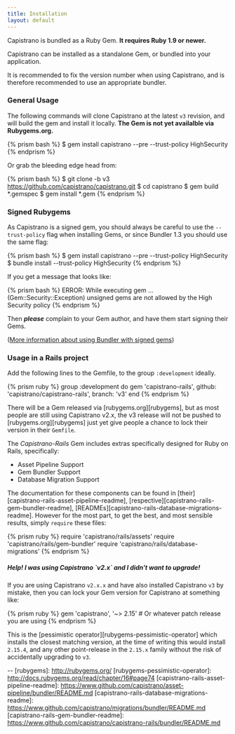 ```yaml
---
title: Installation
layout: default
---
```


Capistrano is bundled as a Ruby Gem. **It requires Ruby 1.9 or newer.**

Capistrano can be installed as a standalone Gem, or bundled into your
application.

<div class="alert">
It is recommended to fix the version number when using Capistrano, and is
therefore recommended to use an appropriate bundler.
</div>

### General Usage

The following commands will clone Capistrano at the latest `v3` revision, and
will build the gem and install it locally. **The Gem is not yet availalble via
Rubygems.org.**

{% prism bash %}
    $ gem install capistrano --pre --trust-policy HighSecurity
{% endprism %}

Or grab the bleeding edge head from:

{% prism bash %}
    $ git clone -b v3 https://github.com/capistrano/capistrano.git
    $ cd capistrano
    $ gem build *.gemspec
    $ gem install *.gem
{% endprism %}

### Signed Rubygems

As Capistrano is a signed gem, you should always be careful to use the
`--trust-policy` flag when installing Gems, or since Bundler 1.3 you should
use the same flag:

{% prism bash %}
    $ gem install capistrano --pre --trust-policy HighSecurity
    $ bundle install --trust-policy HighSecurity
{% endprism %}

If you get a message that looks like:

{% prism bash %}
    ERROR:  While executing gem ... (Gem::Security::Exception)
    unsigned gems are not allowed by the High Security policy
{% endprism %}

Then ***please*** complain to your Gem author, and have them start signing
their Gems.

([More information about using Bundler with signed
gems](http://blog.meldium.com/home/2013/3/3/signed-rubygems-part))

### Usage in a Rails project

Add the following lines to the Gemfile, to the group `:development` ideally.

{% prism ruby %}
    group :development do
      gem 'capistrano-rails', github: 'capistrano/capistrano-rails', branch: 'v3'
    end
{% endprism %}

There will be a Gem released via [rubygems.org][rubygems], but as most people
are still using Capistrano v2.x, the v3 release will not be pushed to
[rubygems.org][rubygems] just yet give people a chance to lock their version
in their `Gemfile`.

The *Capistrano-Rails* Gem includes extras specifically designed for Ruby on
Rails, specifically:

 * Asset Pipeline Support
 * Gem Bundler Support
 * Database Migration Support

The documentation for these components can be found in
[their][capistrano-rails-asset-pipeline-readme],
[respective][capistrano-rails-gem-bundler-readme],
[READMEs][capistrano-rails-database-migrations-readme]. However for the most
part, to get the best, and most sensible results, simply `require` these
files:

{% prism ruby %}
    require 'capistrano/rails/assets'
    require 'capistrano/rails/gem-bundler'
    require 'capistrano/rails/database-migrations'
{% endprism %}

<div class="alert alert-info">
<h5>Help! I was using Capistrano `v2.x` and I didn't want to upgrade!</h5>

If you are using Capistrano `v2.x.x` and have also installed Capistrano `v3`
by mistake, then you can lock your Gem version for Capistrano at something
like:

{% prism ruby %}
    gem 'capistrano', '~> 2.15' # Or whatever patch release you are using
{% endprism %}

This is the [pessimistic operator][rubygems-pessimistic-operator] which
installs the closest matching version, at the time of writing this would
install `2.15.4`, and any other point-release in the `2.15.x` family without
the risk of accidentally upgrading to `v3`.
</div>

--
[rubygems]:                                    http://rubygems.org/
[rubygems-pessimistic-operator]:               http://docs.rubygems.org/read/chapter/16#page74
[capistrano-rails-asset-pipeline-readme]:      https://www.github.com/capistrano/asset-pipeline/bundler/README.md
[capistrano-rails-database-migrations-readme]: https://www.github.com/capistrano/migrations/bundler/README.md
[capistrano-rails-gem-bundler-readme]:         https://www.github.com/capistrano/capistrano-rails/bundler/README.md
